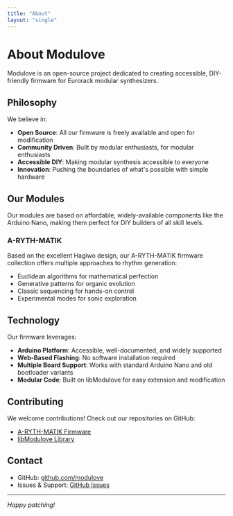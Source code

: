 ```yaml
---
title: "About"
layout: "single"
---
```


# About Modulove

Modulove is an open-source project dedicated to creating accessible, DIY-friendly firmware for Eurorack modular synthesizers.

## Philosophy

We believe in:

- **Open Source**: All our firmware is freely available and open for modification
- **Community Driven**: Built by modular enthusiasts, for modular enthusiasts
- **Accessible DIY**: Making modular synthesis accessible to everyone
- **Innovation**: Pushing the boundaries of what's possible with simple hardware

## Our Modules

Our modules are based on affordable, widely-available components like the Arduino Nano, making them perfect for DIY builders of all skill levels.

### A-RYTH-MATIK

Based on the excellent Hagiwo design, our A-RYTH-MATIK firmware collection offers multiple approaches to rhythm generation:

- Euclidean algorithms for mathematical perfection
- Generative patterns for organic evolution
- Classic sequencing for hands-on control
- Experimental modes for sonic exploration

## Technology

Our firmware leverages:

- **Arduino Platform**: Accessible, well-documented, and widely supported
- **Web-Based Flashing**: No software installation required
- **Multiple Board Support**: Works with standard Arduino Nano and old bootloader variants
- **Modular Code**: Built on libModulove for easy extension and modification

## Contributing

We welcome contributions! Check out our repositories on GitHub:

- [A-RYTH-MATIK Firmware](https://github.com/modulove/A-RYTH-MATIK)
- [libModulove Library](https://github.com/awonak/libModulove)

## Contact

- GitHub: [github.com/modulove](https://github.com/modulove)
- Issues & Support: [GitHub Issues](https://github.com/modulove/A-RYTH-MATIK/issues)

---

*Happy patching!*
